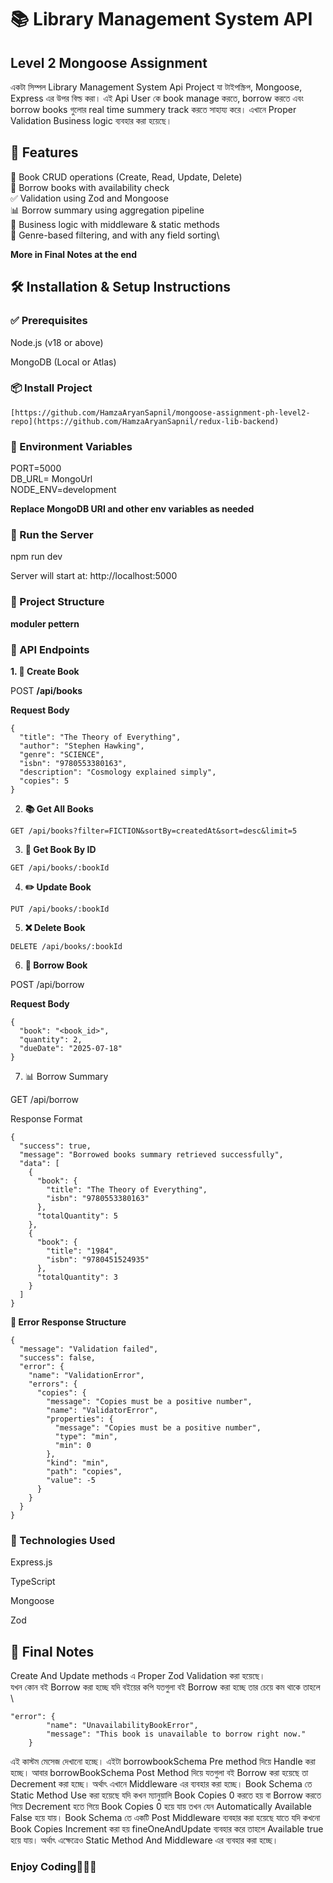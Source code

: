 # 📚 Library Management System API
## Level 2 Mongoose Assignment
একটা সিম্পল Library Management System Api Project যা টাইপস্ক্রিপ, Mongoose, Express এর উপর বিল্ড করা। এই Api User কে book manage করতে, borrow করতে এবং borrow books গুলোর real time summery track করতে সাহায্য করে। এখানে Proper Validation Business logic ব্যবহার করা হয়েছে।

## 🚀 Features
📖 Book CRUD operations (Create, Read, Update, Delete)\
🔄 Borrow books with availability check\
✅ Validation using Zod and Mongoose\
📊 Borrow summary using aggregation pipeline\
🧠 Business logic with middleware & static methods\
📎 Genre-based filtering, and with any field sorting\


**More in Final Notes at the end**








## 🛠 Installation & Setup Instructions
### ✅ Prerequisites
Node.js (v18 or above)

MongoDB (Local or Atlas)


### 📦 Install Project
```
[https://github.com/HamzaAryanSapnil/mongoose-assignment-ph-level2-repo](https://github.com/HamzaAryanSapnil/redux-lib-backend)
```




### 🔐 Environment Variables
PORT=5000\
DB_URL= MongoUrl\
NODE_ENV=development

**Replace MongoDB URI and other env variables as needed**

### 🚀 Run the Server

npm run dev

Server will start at: http://localhost:5000



### 📁 Project Structure

**moduler pettern**

### 📌 API Endpoints


**1. 📘 Create Book**

POST **/api/books**

**Request Body**
```
{
  "title": "The Theory of Everything",
  "author": "Stephen Hawking",
  "genre": "SCIENCE",
  "isbn": "9780553380163",
  "description": "Cosmology explained simply",
  "copies": 5
}
```
2. **📚 Get All Books**
```
GET /api/books?filter=FICTION&sortBy=createdAt&sort=desc&limit=5
```
3. **📖 Get Book By ID**
```
GET /api/books/:bookId
```
4. **✏️ Update Book**
```
PUT /api/books/:bookId
```
5. **❌ Delete Book**
```
DELETE /api/books/:bookId
```
6. **🔄 Borrow Book**

POST /api/borrow

**Request Body**
```
{
  "book": "<book_id>",
  "quantity": 2,
  "dueDate": "2025-07-18"
}
```
7. 📊 Borrow Summary

GET /api/borrow

Response Format
```
{
  "success": true,
  "message": "Borrowed books summary retrieved successfully",
  "data": [
    {
      "book": {
        "title": "The Theory of Everything",
        "isbn": "9780553380163"
      },
      "totalQuantity": 5
    },
    {
      "book": {
        "title": "1984",
        "isbn": "9780451524935"
      },
      "totalQuantity": 3
    }
  ]
}
```
**🚨 Error Response Structure**
```
{
  "message": "Validation failed",
  "success": false,
  "error": {
    "name": "ValidationError",
    "errors": {
      "copies": {
        "message": "Copies must be a positive number",
        "name": "ValidatorError",
        "properties": {
          "message": "Copies must be a positive number",
          "type": "min",
          "min": 0
        },
        "kind": "min",
        "path": "copies",
        "value": -5
      }
    }
  }
}
```
### 🧠 Technologies Used

Express.js

TypeScript

Mongoose

Zod

## 🏁 Final Notes
Create And Update methods এ Proper Zod Validation করা হয়েছে। \
যখন কোন বই Borrow করা হচ্ছে যদি বইয়ের কপি যতগুলা বই Borrow করা হচ্ছে তার চেয়ে কম থাকে তাহলে \
```
"error": {
        "name": "UnavailabilityBookError",
        "message": "This book is unavailable to borrow right now."
    }
```


এই কাস্টম মেসেজ দেখানো হচ্ছে। এইটা borrowbookSchema Pre method দিয়ে Handle করা হচ্ছে। 
আবার borrowBookSchema Post Method দিয়ে যতগুলা বই Borrow করা হয়েছে তা Decrement করা হচ্ছে। অর্থাৎ এখানে Middleware এর ব্যবহার করা হচ্ছে। 
Book Schema তে Static Method Use করা হয়েছে যদি কখন ম্যানুয়ালি Book Copies 0 করতে হয় বা Borrow করতে গিয়ে Decrement হতে গিয়ে Book Copies 0 হয়ে যায় তখন যেন Automatically Available False হয়ে যায়।
Book Schema তে একটি Post Middleware ব্যবহার করা হয়েছে যাতে যদি কখনো Book Copies Increment করা হয় fineOneAndUpdate ব্যবহার করে তাহলে Available true হয়ে যায়। অর্থাৎ এক্ষেত্রেও Static Method And Middleware এর ব্যবহার করা হচ্ছে।

### Enjoy Coding🎉🎉🎉 
